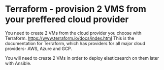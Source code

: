 # Terraform -  provision 2 VMS from your preffered cloud provider
You need to create 2 VMs from the cloud provider you choose with Terraform.
https://www.terraform.io/docs/index.html
This is the documentation for Terraform, which has providers for all major cloud providers- AWS, Azure and GCP.

You will need to create 2 VMs in order to deploy elasticsearch on them later with Ansible.
